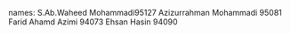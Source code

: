 names: 
S.Ab.Waheed Mohammadi95127
Azizurrahman Mohammadi 95081
Farid Ahamd Azimi 94073
Ehsan Hasin 94090
